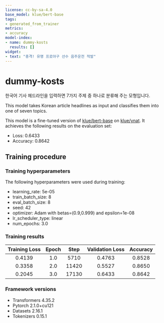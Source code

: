 ```yaml
---
license: cc-by-sa-4.0
base_model: klue/bert-base
tags:
- generated_from_trainer
metrics:
- accuracy
model-index:
- name: dummy-kosts
  results: []
widget:
- text: "충격! 유명 프로야구 선수 음주운전 적발"
---
```


<!-- This model card has been generated automatically according to the information the Trainer had access to. You
should probably proofread and complete it, then remove this comment. -->

# dummy-kosts

한국어 기사 헤드라인을 입력하면 7가지 주제 중 하나로 분류해 주는 모형입니다.

This model takes Korean article headlines as input and classifies them into one of seven topics.

This model is a fine-tuned version of [klue/bert-base](https://huggingface.co/klue/bert-base) on [klue/ynat](https://huggingface.co/datasets/klue/viewer/ynat).
It achieves the following results on the evaluation set:
- Loss: 0.6433
- Accuracy: 0.8642

## Training procedure

### Training hyperparameters

The following hyperparameters were used during training:
- learning_rate: 5e-05
- train_batch_size: 8
- eval_batch_size: 8
- seed: 42
- optimizer: Adam with betas=(0.9,0.999) and epsilon=1e-08
- lr_scheduler_type: linear
- num_epochs: 3.0

### Training results

| Training Loss | Epoch | Step  | Validation Loss | Accuracy |
|:-------------:|:-----:|:-----:|:---------------:|:--------:|
| 0.4139        | 1.0   | 5710  | 0.4763          | 0.8528   |
| 0.3358        | 2.0   | 11420 | 0.5527          | 0.8650   |
| 0.2045        | 3.0   | 17130 | 0.6433          | 0.8642   |


### Framework versions

- Transformers 4.35.2
- Pytorch 2.1.0+cu121
- Datasets 2.16.1
- Tokenizers 0.15.1

